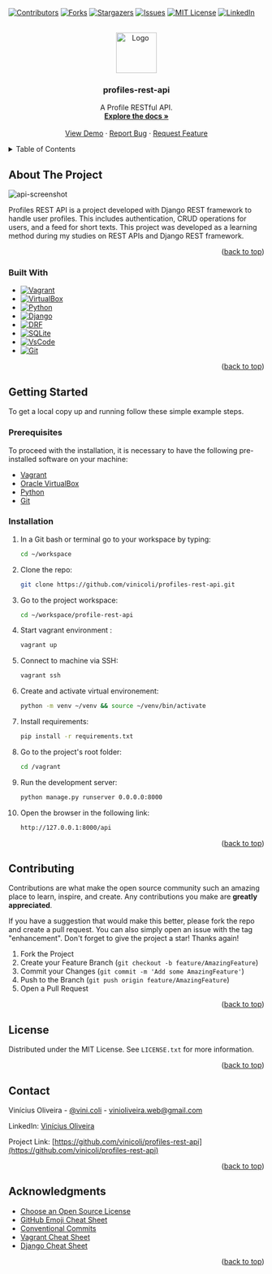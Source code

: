 <!-- Improved compatibility of back to top link: See: https://github.com/othneildrew/Best-README-Template/pull/73 -->
<a name="readme-top"></a>

<!-- PROJECT SHIELDS -->
<!--
*** I'm using markdown "reference style" links for readability.
*** Reference links are enclosed in brackets [ ] instead of parentheses ( ).
*** See the bottom of this document for the declaration of the reference variables
*** for contributors-url, forks-url, etc. This is an optional, concise syntax you may use.
*** https://www.markdownguide.org/basic-syntax/#reference-style-links
-->
[![Contributors][contributors-shield]][contributors-url]
[![Forks][forks-shield]][forks-url]
[![Stargazers][stars-shield]][stars-url]
[![Issues][issues-shield]][issues-url]
[![MIT License][license-shield]][license-url]
[![LinkedIn][linkedin-shield]][linkedin-url]



<!-- PROJECT LOGO -->
<br />
<div align="center">
  <a href="https://github.com/vinicoli/profiles-rest-api">
    <img src="https://github.com/vinicoli/profiles-rest-api/assets/56003318/70985b15-17bc-4cfd-86c8-664f8fbc0cc3" alt="Logo" width="80" height="80">
  </a>

<h3 align="center">profiles-rest-api</h3>

  <p align="center">
    A Profile RESTful API. 
    <br />
    <a href="https://github.com/vinicoli/profiles-rest-api"><strong>Explore the docs »</strong></a>
    <br />
    <br />
    <a href="https://github.com/vinicoli/profiles-rest-api">View Demo</a>
    ·
    <a href="https://github.com/vinicoli/profiles-rest-api/issues">Report Bug</a>
    ·
    <a href="https://github.com/vinicoli/profiles-rest-api/issues">Request Feature</a>
  </p>
</div>



<!-- TABLE OF CONTENTS -->
<details>
  <summary>Table of Contents</summary>
  <ol>
    <li>
      <a href="#about-the-project">About The Project</a>
      <ul>
        <li><a href="#built-with">Built With</a></li>
      </ul>
    </li>
    <li>
      <a href="#getting-started">Getting Started</a>
      <ul>
        <li><a href="#prerequisites">Prerequisites</a></li>
        <li><a href="#installation">Installation</a></li>
      </ul>
    </li>
    <!-- <li><a href="#usage">Usage</a></li> -->
    <!-- <li><a href="#roadmap">Roadmap</a></li> -->
    <li><a href="#contributing">Contributing</a></li>
    <li><a href="#license">License</a></li>
    <li><a href="#contact">Contact</a></li>
    <li><a href="#acknowledgments">Acknowledgments</a></li>
  </ol>
</details>



<!-- ABOUT THE PROJECT -->
## About The Project

![api-screenshot](https://github.com/vinicoli/profiles-rest-api/assets/56003318/899a0e6f-b21e-4a19-b5ba-804d756de25d)

Profiles REST API is a project developed with Django REST framework to handle user profiles. This includes authentication, CRUD operations for users, and a feed for short texts. This project was developed as a learning method during my studies on REST APIs and Django REST framework.

<p align="right">(<a href="#readme-top">back to top</a>)</p>



### Built With

* [![Vagrant][Vagrant-shield]][Vagrant-url]
* [![VirtualBox][VirtualBox-shield]][VirtualBox-url]
* [![Python][Python-shield]][Python-url]
* [![Django][Django-shield]][Django-url]
* [![DRF][DRF-shield]][DRF-url]
* [![SQLite][SQLite-shield]][SQLite-url]
* [![VsCode][VsCode-shield]][VsCode-url]
* [![Git][Git-shield]][Git-url]

<p align="right">(<a href="#readme-top">back to top</a>)</p>



<!-- GETTING STARTED -->
## Getting Started

To get a local copy up and running follow these simple example steps.

### Prerequisites

To proceed with the installation, it is necessary to have the following pre-installed software on your machine:
* [Vagrant][Vagrant-url]
* [Oracle VirtualBox][VirtualBox-url]
* [Python][Python-url]
* [Git][Git-url]

### Installation

1. In a Git bash or terminal go to your workspace by typing:
   ```bash
   cd ~/workspace
   ```
2. Clone the repo:
   ```bash
   git clone https://github.com/vinicoli/profiles-rest-api.git
   ```
3. Go to the project workspace:
   ```bash
   cd ~/workspace/profile-rest-api
   ```
4. Start vagrant environment :
   ```bash
   vagrant up
   ```
5. Connect to machine via SSH:
   ```bash
   vagrant ssh
   ```
6. Create and activate virtual environement:
   ```bash
   python -m venv ~/venv && source ~/venv/bin/activate
   ```
7. Install requirements:
   ```bash
   pip install -r requirements.txt
   ```
8. Go to the project's root folder:
   ```bash
   cd /vagrant
   ```
9. Run the development server:
   ```bash
   python manage.py runserver 0.0.0.0:8000
   ```
10. Open the browser in the following link:
    ```bash
    http://127.0.0.1:8000/api
    ```

<p align="right">(<a href="#readme-top">back to top</a>)</p>



<!-- USAGE EXAMPLES -->
<!-- ## Usage

Use this space to show useful examples of how a project can be used. Additional screenshots, code examples and demos work well in this space. You may also link to more resources.

_For more examples, please refer to the [Documentation](https://example.com)_

<p align="right">(<a href="#readme-top">back to top</a>)</p> -->



<!-- ROADMAP -->
<!-- ## Roadmap

- [ ] Feature 1
- [ ] Feature 2
- [ ] Feature 3
    - [ ] Nested Feature

See the [open issues](https://github.com/vinicoli/profiles-rest-api/issues) for a full list of proposed features (and known issues).

<p align="right">(<a href="#readme-top">back to top</a>)</p> -->



<!-- CONTRIBUTING -->
## Contributing

Contributions are what make the open source community such an amazing place to learn, inspire, and create. Any contributions you make are **greatly appreciated**.

If you have a suggestion that would make this better, please fork the repo and create a pull request. You can also simply open an issue with the tag "enhancement".
Don't forget to give the project a star! Thanks again!

1. Fork the Project
2. Create your Feature Branch (`git checkout -b feature/AmazingFeature`)
3. Commit your Changes (`git commit -m 'Add some AmazingFeature'`)
4. Push to the Branch (`git push origin feature/AmazingFeature`)
5. Open a Pull Request

<p align="right">(<a href="#readme-top">back to top</a>)</p>



<!-- LICENSE -->
## License

Distributed under the MIT License. See `LICENSE.txt` for more information.

<p align="right">(<a href="#readme-top">back to top</a>)</p>



<!-- CONTACT -->
## Contact

Vinícius Oliveira - [@vini.coli](https://www.instagram.com/vini.coli/) - vinioliveira.web@gmail.com

LinkedIn: [Vinícius Oliveira][linkedin-url]

Project Link: [https://github.com/vinicoli/profiles-rest-api](https://github.com/vinicoli/profiles-rest-api)

<p align="right">(<a href="#readme-top">back to top</a>)</p>



<!-- ACKNOWLEDGMENTS -->
## Acknowledgments
* [Choose an Open Source License](https://choosealicense.com)
* [GitHub Emoji Cheat Sheet](https://www.webpagefx.com/tools/emoji-cheat-sheet)
* [Conventional Commits](https://www.conventionalcommits.org/)
* [Vagrant Cheat Sheet](https://acloudguru.com/blog/engineering/vagrant-cheat-sheet-get-started-with-vagrant)
* [Django Cheat Sheet](https://cheatography.com/ogr/cheat-sheets/django/)

<p align="right">(<a href="#readme-top">back to top</a>)</p>



<!-- MARKDOWN LINKS & IMAGES -->
<!-- https://www.markdownguide.org/basic-syntax/#reference-style-links -->
[contributors-shield]: https://img.shields.io/github/contributors/vinicoli/profiles-rest-api.svg?style=for-the-badge
[contributors-url]: https://github.com/vinicoli/profiles-rest-api/graphs/contributors
[forks-shield]: https://img.shields.io/github/forks/vinicoli/profiles-rest-api.svg?style=for-the-badge
[forks-url]: https://github.com/vinicoli/profiles-rest-api/network/members
[stars-shield]: https://img.shields.io/github/stars/vinicoli/profiles-rest-api.svg?style=for-the-badge
[stars-url]: https://github.com/vinicoli/profiles-rest-api/stargazers
[issues-shield]: https://img.shields.io/github/issues/vinicoli/profiles-rest-api.svg?style=for-the-badge
[issues-url]: https://github.com/vinicoli/profiles-rest-api/issues
[license-shield]: https://img.shields.io/github/license/vinicoli/profiles-rest-api.svg?style=for-the-badge
[license-url]: https://github.com/vinicoli/profiles-rest-api/blob/master/LICENSE.txt
[linkedin-shield]: https://img.shields.io/badge/-LinkedIn-black.svg?style=for-the-badge&logo=linkedin&colorB=555
[linkedin-url]: https://linkedin.com/in/vinicoli
[product-screenshot]: images/screenshot.png
[Vagrant-shield]: https://img.shields.io/badge/Vagrant-1563FF?style=for-the-badge&logo=vagrant&logoColor=white
[Vagrant-url]: https://www.vagrantup.com/
[VirtualBox-shield]: https://img.shields.io/badge/VirtualBox-183A61?style=for-the-badge&logo=virtualbox&logoColor=white
[VirtualBox-url]: https://www.virtualbox.org/
[Python-shield]: https://img.shields.io/badge/Python-3776AB?style=for-the-badge&logo=python&logoColor=yellow
[Python-url]: https://www.python.org/
[Django-shield]: https://img.shields.io/badge/Django-092E20?style=for-the-badge&logo=django&logoColor=green
[Django-url]: https://www.djangoproject.com/
[DRF-shield]: https://img.shields.io/badge/Django_Rest_Framework-092E20?style=for-the-badge&logo=django&logoColor=green
[DRF-url]: https://www.django-rest-framework.org/
[SQLite-shield]: https://img.shields.io/badge/SQLite-003B57?style=for-the-badge&logo=sqlite&logoColor=white
[SQLite-url]: https://www.sqlite.org/index.html
[VsCode-shield]: https://img.shields.io/badge/VSCode-007ACC?style=for-the-badge&logo=visualstudiocode&logoColor=white
[VsCode-url]: https://code.visualstudio.com/
[Git-shield]: https://img.shields.io/badge/Git-F05032?style=for-the-badge&logo=git&logoColor=white
[Git-url]: https://git-scm.com/ 
